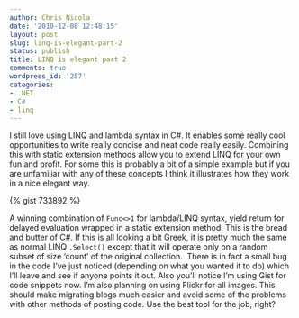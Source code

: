 ```yaml
---
author: Chris Nicola
date: '2010-12-08 12:48:15'
layout: post
slug: linq-is-elegant-part-2
status: publish
title: LINQ is elegant part 2
comments: true
wordpress_id: '257'
categories:
- .NET
- C#
- linq
---
```


I still love using LINQ and lambda syntax in C#. It enables some really cool opportunities to write really concise and neat code really easily. Combining this with static extension methods allow you to extend LINQ for your own fun and profit. For some this is probably a bit of a simple example but if you are unfamiliar with any of these concepts I think it illustrates how they work in a nice elegant way. 

{% gist 733892 %}

A winning combination of `Func<>1` for lambda/LINQ syntax, yield return for delayed evaluation wrapped in a static extension method. This is the bread and butter of C#. If this is all looking a bit Greek, it is pretty much the same as normal LINQ `.Select()` except that it will operate only on a random subset of size ‘count’ of the original collection.  There is in fact a small bug in the code I’ve just noticed (depending on what you wanted it to do) which I’ll leave and see if anyone points it out. Also you’ll notice I’m using Gist for code snippets now. I’m also planning on using Flickr for all images. This should make migrating blogs much easier and avoid some of the problems with other methods of posting code. Use the best tool for the job, right?
